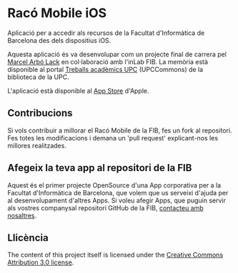 Racó Mobile iOS
===============

Aplicació per a accedir als recursos de la Facultat d'Informàtica de Barcelona des dels dispositius iOS.

Aquesta aplicació és va desenvolupar com un projecte final de carrera pel [Marcel Arbó Lack](http://es.linkedin.com/in/marcelarbo) en col·laboració amb l'inLab FIB. La memòria està disponible al portal [Treballs acadèmics UPC](http://hdl.handle.net/2099.1/13957) (UPCCommons) de la biblioteca de la UPC.

L'aplicació està disponible al [App Store](http://itunes.apple.com/es/app/raco-mobile/id476875617?mt=8) d'Apple.

Contribucions
-------------
Si vols contribuir a millorar el Racó Mobile de la FIB, fes un fork al repositori. Fes totes les modificacions i demana un 'pull request' explicant-nos les millores realitzades.

Afegeix la teva app al repositori de la FIB
-------------------------------------------

Aquest és el primer projecte OpenSource d'una App corporativa per a la Facultat d'Informàtica de Barcelona, que volem que us serveixi d'ajuda per al desenvolupament d'altres Apps. Si voleu afegir Apps, que puguin servir als vostres companysal repositori GitHub de la FIB, [contacteu amb nosaltres](http://suport.fib.upc.edu).


Llicència
---------
The content of this project itself is licensed under the [Creative Commons Attribution 3.0 license](http://creativecommons.org/licenses/by-nc-nd/2.0/deed.es_ES).
